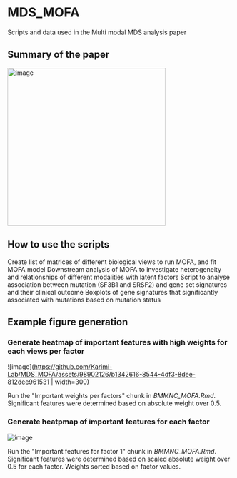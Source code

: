 # MDS_MOFA
Scripts and data used in the Multi modal MDS analysis paper

## Summary of the paper


<img width="354" alt="image" src="https://github.com/Karimi-Lab/MDS_MOFA/assets/98902126/8c546da9-765f-4e69-85e7-2d1285e3d2b9">



## How to use the scripts
  Create list of matrices of different biological views to run MOFA, and fit MOFA model
  Downstream analysis of MOFA to investigate heterogeneity and relationships of different modalities with latent factors
  Script to analyse association between mutation (SF3B1 and SRSF2) and gene set signatures and their clinical outcome
  Boxplots of gene signatures that significantly associated with mutations based on mutation status

## Example figure generation 

### Generate heatmap of important features with high weights for each views per factor

![image](https://github.com/Karimi-Lab/MDS_MOFA/assets/98902126/b1342616-8544-4df3-8dee-812dee961531 | width=300)

Run the "Important weights per factors" chunk in _BMMNC_MOFA.Rmd_. Significant features were determined based on absolute weight over 0.5. 

### Generate heatpmap of important features for each factor 

![image](https://github.com/Karimi-Lab/MDS_MOFA/assets/98902126/72366d9b-fdfc-4912-9435-088702755e98)

Run the "Important features for factor 1" chunk in _BMMNC_MOFA.Rmd_. Significant features were determined based on scaled absolute weight over 0.5 for each factor. Weights sorted based on factor values.
